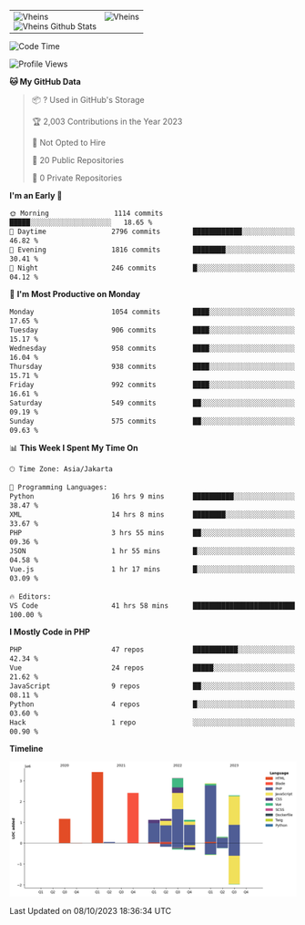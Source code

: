 <table>
  <tr>
    <td valign="top">
      <img src="https://github-readme-streak-stats.herokuapp.com/?user=Vheins&" alt="Vheins" /><br/>
      <img src="https://github-readme-stats.vercel.app/api?username=vheins&count_private=true&show_icons=true" alt="Vheins Github Stats">
    </td>
    <td valign="top">
      <img src="https://github-readme-stats.vercel.app/api/top-langs/?username=Vheins&count_private=true" alt="Vheins" /><br/>
    </td>
  </tr>
</table>

<!--START_SECTION:waka-->
![Code Time](http://img.shields.io/badge/Code%20Time-718%20hrs%2019%20mins-blue)

![Profile Views](http://img.shields.io/badge/Profile%20Views-0-blue)

**🐱 My GitHub Data** 

> 📦 ? Used in GitHub's Storage 
 > 
> 🏆 2,003 Contributions in the Year 2023
 > 
> 🚫 Not Opted to Hire
 > 
> 📜 20 Public Repositories 
 > 
> 🔑 0 Private Repositories 
 > 
**I'm an Early 🐤** 

```text
🌞 Morning                1114 commits        █████░░░░░░░░░░░░░░░░░░░░   18.65 % 
🌆 Daytime                2796 commits        ████████████░░░░░░░░░░░░░   46.82 % 
🌃 Evening                1816 commits        ████████░░░░░░░░░░░░░░░░░   30.41 % 
🌙 Night                  246 commits         █░░░░░░░░░░░░░░░░░░░░░░░░   04.12 % 
```
📅 **I'm Most Productive on Monday** 

```text
Monday                   1054 commits        ████░░░░░░░░░░░░░░░░░░░░░   17.65 % 
Tuesday                  906 commits         ████░░░░░░░░░░░░░░░░░░░░░   15.17 % 
Wednesday                958 commits         ████░░░░░░░░░░░░░░░░░░░░░   16.04 % 
Thursday                 938 commits         ████░░░░░░░░░░░░░░░░░░░░░   15.71 % 
Friday                   992 commits         ████░░░░░░░░░░░░░░░░░░░░░   16.61 % 
Saturday                 549 commits         ██░░░░░░░░░░░░░░░░░░░░░░░   09.19 % 
Sunday                   575 commits         ██░░░░░░░░░░░░░░░░░░░░░░░   09.63 % 
```


📊 **This Week I Spent My Time On** 

```text
🕑︎ Time Zone: Asia/Jakarta

💬 Programming Languages: 
Python                   16 hrs 9 mins       ██████████░░░░░░░░░░░░░░░   38.47 % 
XML                      14 hrs 8 mins       ████████░░░░░░░░░░░░░░░░░   33.67 % 
PHP                      3 hrs 55 mins       ██░░░░░░░░░░░░░░░░░░░░░░░   09.36 % 
JSON                     1 hr 55 mins        █░░░░░░░░░░░░░░░░░░░░░░░░   04.58 % 
Vue.js                   1 hr 17 mins        █░░░░░░░░░░░░░░░░░░░░░░░░   03.09 % 

🔥 Editors: 
VS Code                  41 hrs 58 mins      █████████████████████████   100.00 % 
```

**I Mostly Code in PHP** 

```text
PHP                      47 repos            ███████████░░░░░░░░░░░░░░   42.34 % 
Vue                      24 repos            █████░░░░░░░░░░░░░░░░░░░░   21.62 % 
JavaScript               9 repos             ██░░░░░░░░░░░░░░░░░░░░░░░   08.11 % 
Python                   4 repos             █░░░░░░░░░░░░░░░░░░░░░░░░   03.60 % 
Hack                     1 repo              ░░░░░░░░░░░░░░░░░░░░░░░░░   00.90 % 
```



**Timeline**

![Lines of Code chart](https://raw.githubusercontent.com/vheins/vheins/main/assets/bar_graph.png)


 Last Updated on 08/10/2023 18:36:34 UTC
<!--END_SECTION:waka-->
